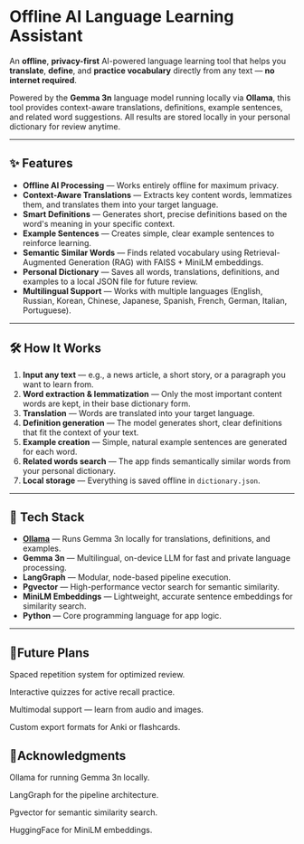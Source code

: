 # Offline AI Language Learning Assistant

An **offline**, **privacy-first** AI-powered language learning tool that helps you **translate**, **define**, and **practice vocabulary** directly from any text — **no internet required**.

Powered by the **Gemma 3n** language model running locally via **Ollama**, this tool provides context-aware translations, definitions, example sentences, and related word suggestions. All results are stored locally in your personal dictionary for review anytime.

---

## ✨ Features

- **Offline AI Processing** — Works entirely offline for maximum privacy.
- **Context-Aware Translations** — Extracts key content words, lemmatizes them, and translates them into your target language.
- **Smart Definitions** — Generates short, precise definitions based on the word's meaning in your specific context.
- **Example Sentences** — Creates simple, clear example sentences to reinforce learning.
- **Semantic Similar Words** — Finds related vocabulary using Retrieval-Augmented Generation (RAG) with FAISS + MiniLM embeddings.
- **Personal Dictionary** — Saves all words, translations, definitions, and examples to a local JSON file for future review.
- **Multilingual Support** — Works with multiple languages (English, Russian, Korean, Chinese, Japanese, Spanish, French, German, Italian, Portuguese).


---

## 🛠️ How It Works

1. **Input any text** — e.g., a news article, a short story, or a paragraph you want to learn from.
2. **Word extraction & lemmatization** — Only the most important content words are kept, in their base dictionary form.
3. **Translation** — Words are translated into your target language.
4. **Definition generation** — The model generates short, clear definitions that fit the context of your text.
5. **Example creation** — Simple, natural example sentences are generated for each word.
6. **Related words search** — The app finds semantically similar words from your personal dictionary.
7. **Local storage** — Everything is saved offline in `dictionary.json`.

---

## 🧠 Tech Stack

- **[Ollama](https://ollama.ai/)** — Runs Gemma 3n locally for translations, definitions, and examples.
- **Gemma 3n** — Multilingual, on-device LLM for fast and private language processing.
- **LangGraph** — Modular, node-based pipeline execution.
- **Pgvector** — High-performance vector search for semantic similarity.
- **MiniLM Embeddings** — Lightweight, accurate sentence embeddings for similarity search.
- **Python** — Core programming language for app logic.

---

## 🔮Future Plans
Spaced repetition system for optimized review.

Interactive quizzes for active recall practice.

Multimodal support — learn from audio and images.

Custom export formats for Anki or flashcards.

## 🙌Acknowledgments
Ollama for running Gemma 3n locally.

LangGraph for the pipeline architecture.

Pgvector for semantic similarity search.

HuggingFace for MiniLM embeddings.
